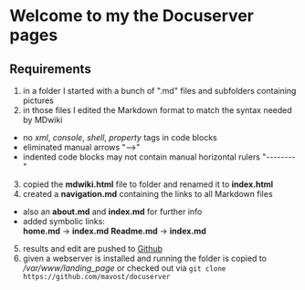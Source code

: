 # Welcome to my the Docuserver pages

## Requirements
1. in a folder I started with a bunch of ".md" files and subfolders containing pictures
2. in those files I edited the Markdown format to match the syntax needed by MDwiki
  - no *xml*, *console*, *shell*, *property* tags in code blocks
  - eliminated manual arrows "-->"
  - indented code blocks may not contain manual horizontal rulers "--------"
3. copied the **mdwiki.html** file to folder and renamed it to **index.html**
4. created a **navigation.md** containing the links to all Markdown files
  - also an **about.md** and **index.md** for further info
  - added symbolic links:  
  **home.md** &rightarrow; **index.md**
  **Readme.md** &rightarrow; **index.md**
5. results and edit are pushed to [Github](https://github.com/mavost/docuserver)
6. given a webserver is installed and running the folder is copied to */var/www/landing_page*
or checked out via  `git clone https://github.com/mavost/docuserver`
